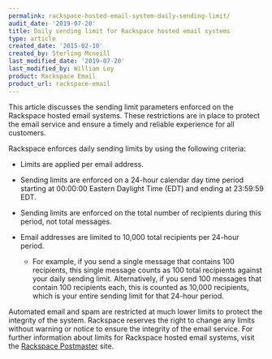 ```yaml
---
permalink: rackspace-hosted-email-system-daily-sending-limit/
audit_date: '2019-07-20'
title: Daily sending limit for Rackspace hosted email systems
type: article
created_date: '2015-02-10'
created_by: Sterling Mcneill
last_modified_date: '2019-07-20'
last_modified_by: William Loy
product: Rackspace Email
product_url: rackspace-email
---
```


This article discusses the sending limit parameters enforced on the
Rackspace hosted email systems. These restrictions are in place to protect the email service
and ensure a timely and reliable experience for all customers.

Rackspace enforces daily sending limits by using the following criteria:

- Limits are applied per email address.
- Sending limits are enforced on a 24-hour calendar day time period starting at 00:00:00 Eastern Daylight Time (EDT) and ending at 23:59:59 EDT.
- Sending limits are enforced on the total number of recipients during this period, not total messages.
- Email addresses are limited to 10,000 total recipients per 24-hour period.

  - For example, if you send a single message that contains 100 recipients, this single message counts as 100 total recipients against your daily sending limit. Alternatively, if you send 100 messages that contain 100 recipients each, this is counted as 10,000 recipients, which is your entire sending limit for that 24-hour period.


Automated email and spam are restricted at much lower limits to protect
the integrity of the system. Rackspace reserves the right to change any
limits without warning or notice to ensure the integrity of the email
service. For further information about limits for Rackspace hosted email systems,
visit the [Rackspace Postmaster](https://postmaster.emailsrvr.com/home) site.
